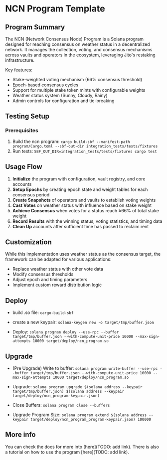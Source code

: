 # NCN Program Template

## Program Summary

The NCN (Network Consensus Node) Program is a Solana program designed for reaching consensus on weather status in a decentralized network. It manages the collection, voting, and consensus mechanisms across vaults and operators in the ecosystem, leveraging Jito's restaking infrastructure.

Key features:

- Stake-weighted voting mechanism (66% consensus threshold)
- Epoch-based consensus cycles
- Support for multiple stake token mints with configurable weights
- Weather status system (Sunny, Cloudy, Rainy)
- Admin controls for configuration and tie-breaking

## Testing Setup

### Prerequisites

1. Build the ncn program: `cargo build-sbf --manifest-path program/Cargo.toml --sbf-out-dir integration_tests/tests/fixtures`
2. Run tests: `SBF_OUT_DIR=integration_tests/tests/fixtures cargo test`

## Usage Flow

1. **Initialize** the program with configuration, vault registry, and core accounts
2. **Setup Epochs** by creating epoch state and weight tables for each consensus period
3. **Create Snapshots** of operators and vaults to establish voting weights
4. **Cast Votes** on weather status with influence based on stake weight
5. **Achieve Consensus** when votes for a status reach ≥66% of total stake weight
6. **Record Results** with the winning status, voting statistics, and timing data
7. **Clean Up** accounts after sufficient time has passed to reclaim rent

## Customization

While this implementation uses weather status as the consensus target, the framework can be adapted for various applications:

- Replace weather status with other vote data
- Modify consensus thresholds
- Adjust epoch and timing parameters
- Implement custom reward distribution logic

## Deploy

- build .so file: `cargo-build-sbf`

- create a new keypair: `solana-keygen new -o target/tmp/buffer.json`

- Deploy: `solana program deploy --use-rpc --buffer target/tmp/buffer.json --with-compute-unit-price 10000 --max-sign-attempts 10000 target/deploy/ncn_program.so`

## Upgrade

- (Pre Upgrade) Write to buffer: `solana program write-buffer --use-rpc --buffer target/tmp/buffer.json --with-compute-unit-price 10000 --max-sign-attempts 10000 target/deploy/ncn_program.so`

- Upgrade: `solana program upgrade $(solana address --keypair target/tmp/buffer.json) $(solana address --keypair target/deploy/ncn_program-keypair.json)`

- Close Buffers: `solana program close --buffers`

- Upgrade Program Size: `solana program extend $(solana address --keypair target/deploy/ncn_program_program-keypair.json) 100000`

## More info

You can check the docs for more into [here](TODO: add link). There is also a tutorial on how to use the program [here](TODO: add link).
